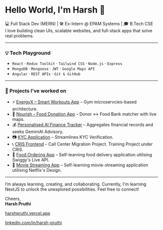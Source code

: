 # Hello World, I'm Harsh 👋

💻 Full Stack Dev (MERN) |  🛠️ Ex-Intern @ EPAM Systems | 🎓 B.Tech CSE  
I love building clean UIs, scalable websites, and full-stack apps that solve real problems.

---

### 💡 Tech Playground
- `React` · `Redux Toolkit` · `Tailwind CSS` · `Node.js` · `Express`  
- `MongoDB` · `Mongoose` · `JWT` · `Google Maps API`  
- `Angular` · `REST APIs` · `Git & GitHub`

---

### 🚀 Projects I've worked on

- ⚡  [EnergyX – Smart Workouts App](https://www.youtube.com/watch?v=pU6fhzZUjzo) – Gym microservcies-based architecture.
- 🎁 [Nourish – Food Donation App](https://github.com/pr0thi/Nourish) – Donor ↔ Food Bank matcher with live maps.
- 💰 [Personalised AI Finance Tracker](https://github.com/pr0thi/minor-project-finance) – Aggregates financial records and seeks GeminiAI Advisory.
- 📷 [KYC Application](https://github.com/pr0thi/KYC) – Streamlines KYC Verification.
- 📞 [CRIS Frontend](https://github.com/pr0thi/cris-training) – Call Center Migration Project. Training Project under CRIS.
- 🍱 [Food Ordering App](https://github.com/pr0thi/Food-Ordering-Application) – Self-learning food delivery application utilising Swiggy's Live API.
- 🎥 [Movie Streaming App](https://github.com/pr0thi/Video-Streaming-Application) – Self-learning movie-streaming application utilising Netflix's Design.
---

I’m always learning, creating, and collaborating. Currently, I'm learning NextJS to unlock the unexplored possibilities.
Feel free to connect! 

Cheers,  
**Harsh Pruthi**

[harshpruthi.vercel.app](https://harshpruthi.vercel.app/)

[linkedin.com/in/harsh-pruthi](https://linkedin.com/in/harsh-pruthi)

